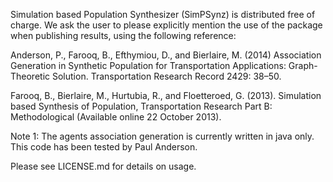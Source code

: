 Simulation based Population Synthesizer (SimPSynz) is distributed free of charge. We ask the user to please explicitly mention the use of the package when publishing results, using the following reference:

Anderson, P., Farooq, B., Efthymiou, D., and Bierlaire, M. (2014) Association Generation in Synthetic Population for Transportation Applications: Graph-Theoretic Solution. Transportation Research Record 2429: 38–50.

Farooq, B., Bierlaire, M., Hurtubia, R., and Floetteroed, G. (2013). Simulation based Synthesis of Population, Transportation Research Part B: Methodological (Available online 22 October 2013).

Note 1: The agents association generation is currently written in java only. This code has been tested by Paul Anderson.

Please see LICENSE.md for details on usage.
